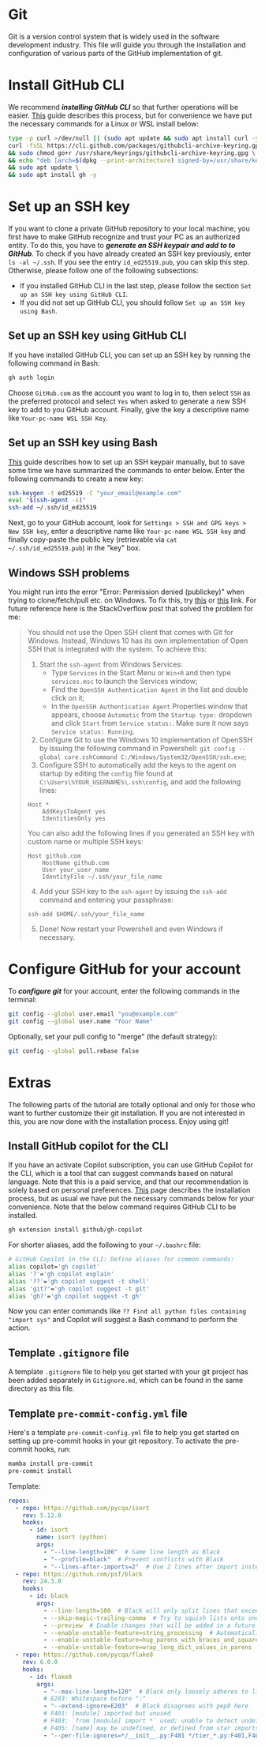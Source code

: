 # Git
Git is a version control system that is widely used in the software development industry. This file will guide you through the installation and configuration of various parts of the GitHub implementation of git.


# Install GitHub CLI
We recommend ***installing GitHub CLI*** so that further operations will be easier. [This](https://github.com/cli/cli?tab=readme-ov-file#installation) guide describes this process, but for convenience we have put the necessary commands for a Linux or WSL install below:
```bash
type -p curl >/dev/null || (sudo apt update && sudo apt install curl -y)
curl -fsSL https://cli.github.com/packages/githubcli-archive-keyring.gpg | sudo dd of=/usr/share/keyrings/githubcli-archive-keyring.gpg \
&& sudo chmod go+r /usr/share/keyrings/githubcli-archive-keyring.gpg \
&& echo "deb [arch=$(dpkg --print-architecture) signed-by=/usr/share/keyrings/githubcli-archive-keyring.gpg] https://cli.github.com/packages stable main" | sudo tee /etc/apt/sources.list.d/github-cli.list > /dev/null \
&& sudo apt update \
&& sudo apt install gh -y
```


# Set up an SSH key
If you want to clone a private GitHub repository to your local machine, you first have to make GitHub recognize and trust your PC as an authorized entity. To do this, you have to ***generate an SSH keypair and add to to GitHub***. To check if you have already created an SSH key previously, enter `ls -al ~/.ssh`. If you see the entry `id_ed25519.pub`, you can skip this step. Otherwise, please follow one of the following subsections:
- If you installed GitHub CLI in the last step, please follow the section `Set up an SSH key using GitHub CLI`.
- If you did not set up GitHub CLI, you should follow `Set up an SSH key using Bash`.

## Set up an SSH key using GitHub CLI
If you have installed GitHub CLI, you can set up an SSH key by running the following command in Bash:
```bash
gh auth login
```
Choose `GitHub.com` as the account you want to log in to, then select `SSH` as the preferred protocol and select `Yes` when asked to generate a new SSH key to add to you GitHub account. Finally, give the key a descriptive name like `Your-pc-name WSL SSH Key`.

## Set up an SSH key using Bash
[This](https://docs.github.com/en/authentication/connecting-to-github-with-ssh) guide describes how to set up an SSH keypair manually, but to save some time we have summarized the commands to enter below. Enter the following commands to create a new key:
```bash
ssh-keygen -t ed25519 -C "your_email@example.com"
eval "$(ssh-agent -s)"
ssh-add ~/.ssh/id_ed25519
```
Next, go to your GitHub account, look for `Settings > SSH and GPG keys > New SSH key`, enter a descriptive name like `Your-pc-name WSL SSH key` and finally copy-paste the public key (retrievable via `cat ~/.ssh/id_ed25519.pub`) in the "key" box.

## Windows SSH problems
You might run into the error "Error: Permission denied (publickey)" when trying to clone/fetch/pull etc. on Windows. To fix this, try [this](https://stackoverflow.com/questions/48843643/using-git-with-powershell-and-ssh-key-with-passphrase) or [this](https://docs.github.com/en/authentication/troubleshooting-ssh/error-permission-denied-publickey) link. For future reference here is the StackOverflow post that solved the problem for me:

> You should not use the Open SSH client that comes with Git for Windows. Instead, Windows 10 has its own implementation of Open SSH that is integrated with the system. To achieve this:
> 
> 1. Start the `ssh-agent` from Windows Services:
>     - Type `Services` in the Start Menu or `Win+R` and then type `services.msc` to launch the Services window;
>     - Find the `OpenSSH Authentication Agent` in the list and double click on it;
>     - In the `OpenSSH Authentication Agent` Properties window that appears, choose `Automatic` from the `Startup type:` dropdown and click `Start` from `Service status:`. Make sure it now says `Service status: Running`.
> 2. Configure Git to use the Windows 10 implementation of OpenSSH by issuing the following command in Powershell: `git config --global core.sshCommand C:/Windows/System32/OpenSSH/ssh.exe`;
> 3. Configure SSH to automatically add the keys to the agent on startup by editing the `config` file found at `C:\Users\%YOUR_USERNAME%\.ssh\config`, and add the following lines:
> ```
> Host *
>     AddKeysToAgent yes
>     IdentitiesOnly yes
> ```
> You can also add the following lines if you generated an SSH key with custom name or multiple SSH keys:
> ```
> Host github.com
>     HostName github.com
>     User your_user_name
>     IdentityFile ~/.ssh/your_file_name
> ```
> 4. Add your SSH key to the `ssh-agent` by issuing the `ssh-add` command and entering your passphrase:
> ```
> ssh-add $HOME/.ssh/your_file_name
> ```
> 5. Done! Now restart your Powershell and even Windows if necessary.


# Configure GitHub for your account
To ***configure git*** for your account, enter the following commands in the terminal:
```bash
git config --global user.email "you@example.com"
git config --global user.name "Your Name"
```
Optionally, set your pull config to "merge" (the default strategy):
```bash
git config --global pull.rebase false
```


# Extras
The following parts of the tutorial are totally optional and only for those who want to further customize their git installation. If you are not interested in this, you are now done with the installation process. Enjoy using git!

## Install GitHub copilot for the CLI
If you have an activate Copilot subscription, you can use GitHub Copilot for the CLI, which is a tool that can suggest commands based on natural language. Note that this is a paid service, and that our recommendation is solely based on personal preferences. [This](https://docs.github.com/en/copilot/github-copilot-in-the-cli) page describes the installation process, but as usual we have put the necessary commands below for your convenience. Note that the below command requires GitHub CLI to be installed.
```bash
gh extension install github/gh-copilot
```
For shorter aliases, add the following to your `~/.bashrc` file:
```bash
# GitHub Copilot in the CLI: Define aliases for common commands:
alias copilot='gh copilot'
alias '?'='gh copilot explain'
alias '??'='gh copilot suggest -t shell'
alias 'git?'='gh copilot suggest -t git'
alias 'gh?'='gh copilot suggest -t gh'
```
Now you can enter commands like `?? Find all python files containing "import sys"` and Copilot will suggest a Bash command to perform the action.

## Template `.gitignore` file
A template `.gitignore` file to help you get started with your git project has been added separately in `Gitignore.md`, which can be found in the same directory as this file.

## Template `pre-commit-config.yml` file
Here's a template `pre-commit-config.yml` file to help you get started on setting up pre-commit hooks in your git repository. To activate the pre-commit hooks, run:
```bash
mamba install pre-commit
pre-commit install
```
Template:
```yaml
repos:
  - repo: https://github.com/pycqa/isort
    rev: 5.12.0
    hooks:
      - id: isort
        name: isort (python)
        args:
          - "--line-length=100"  # Same line length as Black
          - "--profile=black"  # Prevent conflicts with Black
          - "--lines-after-imports=2"  # Use 2 lines after import instead of 1
  - repo: https://github.com/psf/black
    rev: 24.3.0
    hooks:
      - id: black
        args:
          - --line-length=100  # Black will only split lines that exceed this length
          - --skip-magic-trailing-comma  # Try to squish lists onto one line if possible
          - --preview  # Enable changes that will be added in a future version of Black
          - --enable-unstable-feature=string_processing  # Automatically split strings over multiple lines
          - --enable-unstable-feature=hug_parens_with_braces_and_square_brackets  # Hug all types of parens
          - --enable-unstable-feature=wrap_long_dict_values_in_parens  # Use indent if a dict value is too long
  - repo: https://github.com/pycqa/flake8
    rev: 6.0.0
    hooks:
      - id: flake8
        args:
          - "--max-line-length=120"  # Black only loosely adheres to line-length
          # E203: Whitespace before ":"
          - "--extend-ignore=E203"  # Black disagrees with pep8 here
          # F401: [module] imported but unused
          # F403: `from [module] import *` used; unable to detect undefined names
          # F405: [name] may be undefined, or defined from star imports: [module]
          - "--per-file-ignores=*/__init__.py:F401 */tier_*.py:F401,F403,F405"  # Ignoring Entire Files
```
